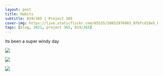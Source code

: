 ```yaml
---
layout: post
title: Habits
subtitle: 019/365 | Project 365
cover-img: https://live.staticflickr.com/65535/50852976903_07bfcd18e5_h.jpg
tags: [blog, 2021, project 365, 019/365]
---
```

Its been a super windy day
<p class="post-img-wrap">
  <img src="https://live.staticflickr.com/65535/50852345698_6b6dea0892_h.jpg">
</p>
<p class="post-img-wrap">
  <img src="https://live.staticflickr.com/65535/50853592347_1ab2e0aeeb_h.jpg">
</p>
<p class="post-img-wrap">
  <img src="https://live.staticflickr.com/65535/50853625211_ffe41dda27_h.jpg">
</p>
